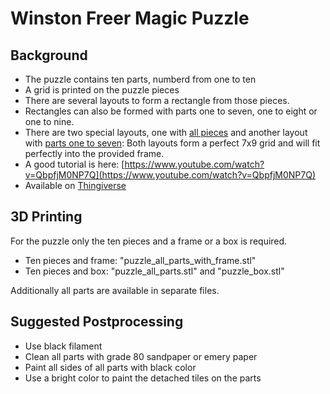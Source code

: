 
# Winston Freer Magic Puzzle

## Background

* The puzzle contains ten parts, numberd from one to ten
* A grid is printed on the puzzle pieces
* There are several layouts to form a rectangle from those pieces. 
* Rectangles can also be formed with parts one to seven, one to eight or one to nine.
* There are two special layouts, one with [all pieces](https://github.com/olikraus/scad/blob/master/winston_freer/png/puzzle_start.png) 
 and another layout with [parts one to seven](https://github.com/olikraus/scad/blob/master/winston_freer/png/puzzle_step3.png):
 Both layouts form a perfect 7x9 grid and will fit perfectly into the provided frame.
* A good tutorial is here: [https://www.youtube.com/watch?v=QbpfjM0NP7Q](https://www.youtube.com/watch?v=QbpfjM0NP7Q)
* Available on [Thingiverse](https://www.thingiverse.com/thing:4602265)
 
## 3D Printing

For the puzzle only the ten pieces and a frame or a box is required.

* Ten pieces and frame: "puzzle_all_parts_with_frame.stl"
* Ten pieces and box: "puzzle_all_parts.stl" and "puzzle_box.stl"

Additionally all parts are available in separate files.

## Suggested Postprocessing

* Use black filament
* Clean all parts with grade 80 sandpaper or emery paper
* Paint all sides of all parts with black color
* Use a bright color to paint the detached tiles on the parts



